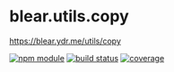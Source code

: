 # blear.utils.copy

<https://blear.ydr.me/utils/copy>

[![npm module][npm-img]][npm-url]
[![build status][travis-img]][travis-url]
[![coverage][coveralls-img]][coveralls-url]

[travis-img]: https://img.shields.io/travis/blearjs/blear.utils.copy/master.svg?style=flat-square
[travis-url]: https://travis-ci.org/blearjs/blear.utils.copy

[npm-img]: https://img.shields.io/npm/v/blear.utils.copy.svg?style=flat-square
[npm-url]: https://www.npmjs.com/package/blear.utils.copy

[coveralls-img]: https://img.shields.io/coveralls/blearjs/blear.utils.copy/master.svg?style=flat-square
[coveralls-url]: https://coveralls.io/github/blearjs/blear.utils.copy?branch=master

